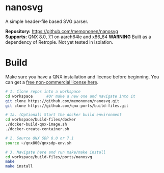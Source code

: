 # nanosvg

A simple header-file based SVG parser. 

**Repository:** https://github.com/memononen/nanosvg \
**Supports:** QNX 8.0, 7.1 on aarch64le and x86_64
**WARNING** Built as a dependency of Retropie. Not yet tested in isolation.

# Build
Make sure you have a QNX installation and license before beginning. You can get a [free non-commercial license here](https://www.qnx.com/products/everywhere/).
```bash
# 1. Clone repos into a workspace
cd workspace      #Or make a new one and navigate into it
git clone https://github.com/memononen/nanosvg.git
git clone https://github.com/qnx-ports/build-files.git

# 1a. (Optional) Start the docker build environment
cd workspace/build-files/docker
./docker-build-qnx-image.sh
./docker-create-container.sh

# 2. Source QNX SDP 8.0 or 7.1
source ~/qnx800/qnxsdp-env.sh

# 3. Navigate here and run make/make install
cd workspace/build-files/ports/nanosvg
make
make install
```